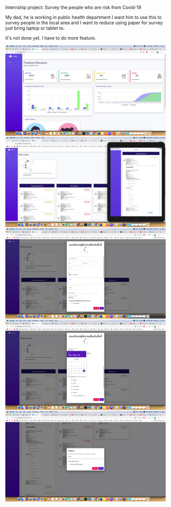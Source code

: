 Internship project: Survey the people who are risk from Covid-19

My dad, he is working in public health department
I want him to use this to survey people in the local area and I want to reduce using paper for survey just bring laptop or tablet to.

It's not done yet. I have to do more feature.

![](images/0.jpg)
![](images/0-1.jpg)
![](images/0-2.jpg)
![](images/0-3.jpg)
![](images/0-4.jpg)
